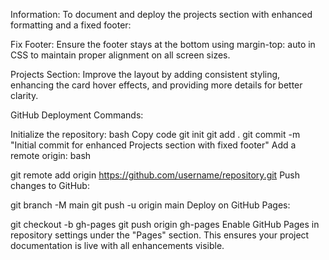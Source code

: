Information:
To document and deploy the projects section with enhanced formatting and a fixed footer:

Fix Footer:
Ensure the footer stays at the bottom using margin-top: auto in CSS to maintain proper alignment on all screen sizes.

Projects Section:
Improve the layout by adding consistent styling, enhancing the card hover effects, and providing more details for better clarity.

GitHub Deployment Commands:

Initialize the repository:
bash
Copy code
git init
git add .
git commit -m "Initial commit for enhanced Projects section with fixed footer"
Add a remote origin:
bash

git remote add origin https://github.com/username/repository.git
Push changes to GitHub:

git branch -M main
git push -u origin main
Deploy on GitHub Pages:


git checkout -b gh-pages
git push origin gh-pages
Enable GitHub Pages in repository settings under the "Pages" section.
This ensures your project documentation is live with all enhancements visible.

